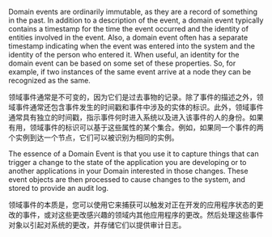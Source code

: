 Domain events are ordinarily immutable, as they are a record of something in the past. In addition to a description of the event, a domain event typically contains a timestamp for the time the event occurred and the identity of entities involved in the event. Also, a domain event often has a separate timestamp indicating when the event was entered into the system and the identity of the person who entered it. When useful, an identity for the domain event can be based on some set of these properties. So, for example, if two instances of the same event arrive at a node they can be recognized as the same.

领域事件通常是不可变的，因为它们是过去事物的记录。除了事件的描述之外，领域事件通常还包含事件发生的时间戳和事件中涉及的实体的标识。此外，领域事件通常具有独立的时间戳，指示事件何时进入系统以及进入该事件的人的身份。如果有用，领域事件的标识可以基于这些属性的某个集合。例如，如果同一个事件的两个实例到达一个节点，它们可以被识别为相同的实例。

The essence of a Domain Event is that you use it to capture things that can trigger a change to the state of the application you are developing or to another applications in your Domain interested in those changes. These event objects are then processed to cause changes to the system, and stored to provide an audit log.

领域事件的本质是，您可以使用它来捕获可以触发对正在开发的应用程序状态的更改的事件，或对这些更改感兴趣的领域内其他应用程序的更改。然后处理这些事件对象以引起对系统的更改，并存储它们以提供审计日志。

